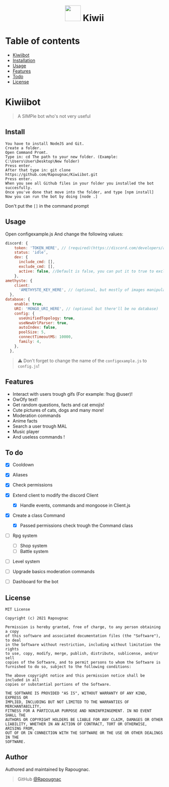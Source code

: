 <h1 align="center"> <img src = 'https://cdn.discordapp.com/attachments/772106096713924671/807975843548626944/anime-original-brown-hair-girl-green-eyes-hd-wallpaper-preview.png' height='50'> Kiwii</h1>

# Table of contents

- [Kiwiibot](#kiwiibot)
- [Installation](#install)
- [Usage](#usage)
- [Features](#features)
- [Todo](#to-do)
- [License](#license)

# Kiwiibot

> A SIMPle bot who's not very useful

## Install

```
You have to install NodeJS and Git.
Create a folder.
Open Command Promt.
Type in: cd The path to your new folder. (Example: C:\Users\User\Desktop\New folder)
Press enter.
After that type in: git clone https://github.com/Rapougnac/Kiwiibot.git
Press enter.
When you see all Github files in your folder you installed the bot succesfully.
Once you've done that move into the folder, and type [npm install]
Now you can run the bot by doing [node .]
```

Don't put the `[]` in the command prompt

## Usage

Open configexample.js
And change the following values:

```js
discord: {
    token: 'TOKEN_HERE', // (required)(https://discord.com/developers/applications)
    status: 'idle',
    dev: {
      include_cmd: [],
      exclude_cmd: [],
      active: false, //Default is false, you can put it to true to exclude or include commands
    },
amethyste: {
    client:
      'AMETHYSTE_KEY_HERE', // (optional, but mostly of images manipulation won't work)(https://api.amethyste.moe/) get one here, sign up and copy and paste your token
  },
database: {
    enable: true,
    URI: 'MONGO_URI_HERE', // (optional but there'll be no database)
    config: {
      useUnifiedTopology: true,
      useNewUrlParser: true,
      autoIndex: false,
      poolSize: 5,
      connectTimeoutMS: 10000,
      family: 4,
    },
  },
```
> :warning: Don't forget to change the name of the `configexample.js` to `config.js`!
## Features

- Interact with users trough gifs (For example: !hug @user)!
- OwOfy text!
- Get random questions, facts and cat emojis!
- Cute pictures of cats, dogs and many more!
- Moderation commands
- Anime facts
- Search a user trough MAL
- Music player
- And useless commands !

## To do

* [x] Cooldown
* [x] Aliases
* [x] Check permissions
* [x] Extend client to modify the discord Client
    * [x] Handle events, commands and mongoose in Client.js
* [x] Create a class Command
    * [x] Passed permissions check trough the Command class
* [ ] Rpg system
  * [ ] Shop system
  * [ ] Battle system
* [ ] Level system
* [ ] Upgrade basics moderation commands
* [ ] Dashboard for the bot


## License
```
MIT License

Copyright (c) 2021 Rapougnac

Permission is hereby granted, free of charge, to any person obtaining a copy
of this software and associated documentation files (the "Software"), to deal
in the Software without restriction, including without limitation the rights
to use, copy, modify, merge, publish, distribute, sublicense, and/or sell
copies of the Software, and to permit persons to whom the Software is
furnished to do so, subject to the following conditions:

The above copyright notice and this permission notice shall be included in all
copies or substantial portions of the Software.

THE SOFTWARE IS PROVIDED "AS IS", WITHOUT WARRANTY OF ANY KIND, EXPRESS OR
IMPLIED, INCLUDING BUT NOT LIMITED TO THE WARRANTIES OF MERCHANTABILITY,
FITNESS FOR A PARTICULAR PURPOSE AND NONINFRINGEMENT. IN NO EVENT SHALL THE
AUTHORS OR COPYRIGHT HOLDERS BE LIABLE FOR ANY CLAIM, DAMAGES OR OTHER
LIABILITY, WHETHER IN AN ACTION OF CONTRACT, TORT OR OTHERWISE, ARISING FROM,
OUT OF OR IN CONNECTION WITH THE SOFTWARE OR THE USE OR OTHER DEALINGS IN THE
SOFTWARE.
```

## Author

Authored and maintained by Rapougnac.

> GitHub [@Rapougnac](https://github.com/Rapougnac)
